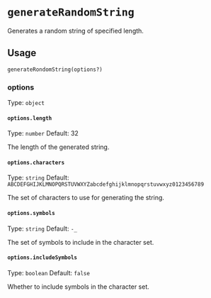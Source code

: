 # `generateRandomString`

Generates a random string of specified length.

## Usage

`generateRondomString(options?)`

### options

Type: `object`

#### `options.length`

Type: `number`
Default: 32

The length of the generated string.

#### `options.characters`

Type: `string`
Default: `ABCDEFGHIJKLMNOPQRSTUVWXYZabcdefghijklmnopqrstuvwxyz0123456789`

The set of characters to use for generating the string.

#### `options.symbols`

Type: `string`
Default: `-_`

The set of symbols to include in the character set.

#### `options.includeSymbols`

Type: `boolean`
Default: `false`

Whether to include symbols in the character set.

